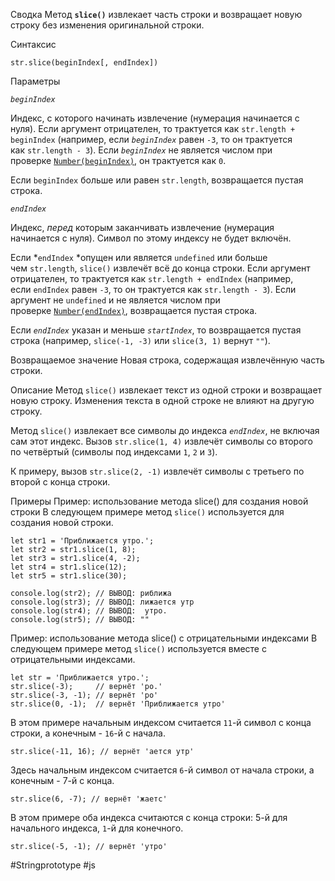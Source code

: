 Сводка
Метод **`slice()`** извлекает часть строки и возвращает новую строку без изменения оригинальной строки.

Синтаксис
```
str.slice(beginIndex[, endIndex])
```

Параметры

_`beginIndex`_

Индекс, с которого начинать извлечение (нумерация начинается с нуля). Если аргумент отрицателен, то трактуется как `str.length + beginIndex` (например, если _`beginIndex`_ равен `-3`, то он трактуется как `str.length - 3`). Если _`beginIndex`_ не является числом при проверке [`Number(beginIndex)`](https://developer.mozilla.org/ru/docs/Web/JavaScript/Reference/Global_Objects/Number), он трактуется как `0`.

Если `beginIndex` больше или равен `str.length`, возвращается пустая строка.

_`endIndex`_

Индекс, _перед_ которым заканчивать извлечение (нумерация начинается с нуля). Символ по этому индексу не будет включён.

Если *`endIndex` *опущен или является `undefined` или больше чем `str.length`, `slice()` извлечёт всё до конца строки. Если аргумент отрицателен, то трактуется как `str.length + endIndex` (например, если `endIndex` равен `-3`, то он трактуется как `str.length - 3`). Если аргумент не `undefined` и не является числом при проверке [`Number(endIndex)`](https://developer.mozilla.org/ru/docs/Web/JavaScript/Reference/Global_Objects/Number), возвращается пустая строка.

Если _`endIndex`_ указан и меньше _`startIndex`_, то возвращается пустая строка (например, `slice(-1, -3)` или `slice(3, 1)` вернут `""`).

Возвращаемое значение
Новая строка, содержащая извлечённую часть строки.

Описание
Метод `slice()` извлекает текст из одной строки и возвращает новую строку. Изменения текста в одной строке не влияют на другую строку.

Метод `slice()` извлекает все символы до индекса _`endIndex`_, не включая сам этот индекс. Вызов `str.slice(1, 4)` извлечёт символы со второго по четвёртый (символы под индексами `1`, `2` и `3`).

К примеру, вызов `str.slice(2, -1)` извлечёт символы с третьего по второй с конца строки.

Примеры
Пример: использование метода slice() для создания новой строки
В следующем примере метод `slice()` используется для создания новой строки.
```
let str1 = 'Приближается утро.';
let str2 = str1.slice(1, 8);
let str3 = str1.slice(4, -2);
let str4 = str1.slice(12);
let str5 = str1.slice(30);

console.log(str2); // ВЫВОД: риближа
console.log(str3); // ВЫВОД: лижается утр
console.log(str4); // ВЫВОД:  утро.
console.log(str5); // ВЫВОД: ""
```

Пример: использование метода slice() с отрицательными индексами
В следующем примере метод `slice()` используется вместе с отрицательными индексами.
```
let str = 'Приближается утро.';
str.slice(-3);     // вернёт 'ро.'
str.slice(-3, -1); // вернёт 'ро'
str.slice(0, -1);  // вернёт 'Приближается утро'
```

В этом примере начальным индексом считается `11`-й символ с конца строки, а конечным - `16`-й с начала.
```
str.slice(-11, 16); // вернёт 'ается утр'
```

Здесь начальным индексом считается `6`-й символ от начала строки, а конечным - 7-й с конца.
```
str.slice(6, -7); // вернёт 'жаетс'
```

В этом примере оба индекса считаются с конца строки: 5-й для начального индекса, `1`-й для конечного.
```
str.slice(-5, -1); // вернёт 'утро'
```

#Stringprototype
#js